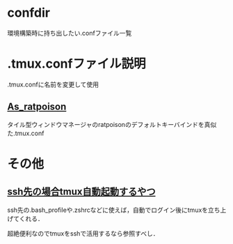 # confdir
環境構築時に持ち出したい.confファイル一覧

# .tmux.confファイル説明
.tmux.confに名前を変更して使用
## [As_ratpoison](tmux/.tmux_as_ratpoison.conf)
タイル型ウィンドウマネージャのratpoisonのデフォルトキーバインドを真似た.tmux.conf

# その他
## [ssh先の場合tmux自動起動するやつ](https://gist.github.com/abcang/11bfcff22a0633600aefbb01550b8e38)
ssh先の.bash_profileや.zshrcなどに使えば，自動でログイン後にtmuxを立ち上げてくれる．

超絶便利なのでtmuxをsshで活用するなら参照すべし．
